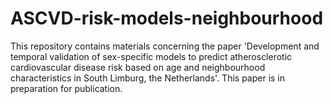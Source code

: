 # ASCVD-risk-models-neighbourhood

This repository contains materials concerning the paper 'Development and temporal validation of sex-specific models to predict atherosclerotic cardiovascular disease risk based on age and neighbourhood characteristics in South Limburg, the Netherlands'. This paper is in preparation for publication.
